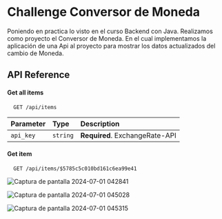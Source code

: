 
# Challenge Conversor de Moneda

Poniendo en practica lo visto en el curso Backend con Java. Realizamos como proyecto el Conversor de Moneda. 
En el cual implementamos la aplicación de una Api al proyecto para mostrar los datos actualizados del cambio de Moneda. 


## API Reference

#### Get all items

```http
  GET /api/items
```

| Parameter | Type     | Description                |
| :-------- | :------- | :------------------------- |
| `api_key` | `string` | **Required**. ExchangeRate-API |

#### Get item

```http
  GET /api/items/$5785c5c010bd161c6ea99e41
```

![Captura de pantalla 2024-07-01 042841](https://github.com/Natha91-z/Convers-De-Moneda/assets/156914349/786168db-8720-4022-a6e4-ec114b230c13)

![Captura de pantalla 2024-07-01 045028](https://github.com/Natha91-z/Convers-De-Moneda/assets/156914349/a17fa55a-3a98-4aba-b81f-5acbc00e9dc1)

![Captura de pantalla 2024-07-01 045315](https://github.com/Natha91-z/Convers-De-Moneda/assets/156914349/8cf5a3bc-2b30-4300-961d-6c9cb37dc9ec)

